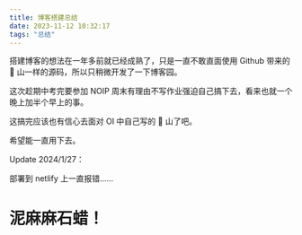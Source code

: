 ```yaml
---
title: 博客搭建总结
date: 2023-11-12 10:32:17
tags: "总结"
---
```


搭建博客的想法在一年多前就已经成熟了，只是一直不敢直面使用 Github 带来的 💩 山一样的源码，所以只稍微开发了一下博客园。

这次趁期中考完要参加 NOIP 周末有理由不写作业强迫自己搞下去，看来也就一个晚上加半个早上的事。

这搞完应该也有信心去面对 OI 中自己写的 💩 山了吧。

希望能一直用下去。

Update 2024/1/27：

部署到 netlify 上一直报错……

# 泥麻麻石蜡！
